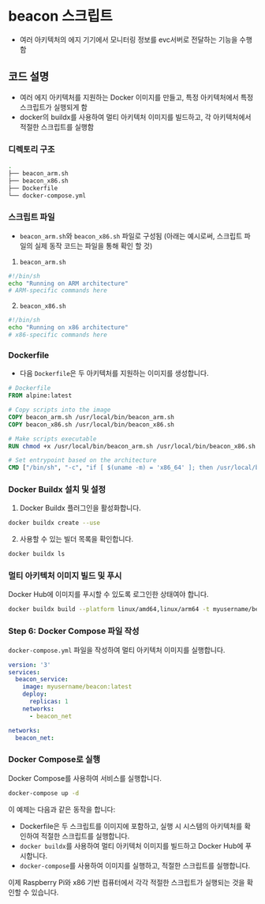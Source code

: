 # beacon 스크립트

- 여러 아키텍처의 에지 기기에서 모니터링 정보를 evc서버로 전달하는 기능을 수행함


## 코드 설명

- 여러 에지 아키텍처를 지원하는 Docker 이미지를 만들고, 특정 아키텍처에서 특정 스크립트가 실행되게 함
- docker의 buildx를 사용하여 멀티 아키텍처 이미지를 빌드하고, 각 아키텍처에서 적절한 스크립트를 실행함

### 디렉토리 구조
```bash
.
├── beacon_arm.sh
├── beacon_x86.sh
├── Dockerfile
└── docker-compose.yml
```

### 스크립트 파일

- `beacon_arm.sh`와 `beacon_x86.sh` 파일로 구성됨 (아래는 예시로써, 스크립트 파일의 실제 동작 코드는 파일을 통해 확인 할 것)

1. `beacon_arm.sh`

```sh
#!/bin/sh
echo "Running on ARM architecture"
# ARM-specific commands here
```

2. `beacon_x86.sh`

```sh
#!/bin/sh
echo "Running on x86 architecture"
# x86-specific commands here
```

### Dockerfile

- 다음 `Dockerfile`은 두 아키텍처를 지원하는 이미지를 생성합니다.

```dockerfile
# Dockerfile
FROM alpine:latest

# Copy scripts into the image
COPY beacon_arm.sh /usr/local/bin/beacon_arm.sh
COPY beacon_x86.sh /usr/local/bin/beacon_x86.sh

# Make scripts executable
RUN chmod +x /usr/local/bin/beacon_arm.sh /usr/local/bin/beacon_x86.sh

# Set entrypoint based on the architecture
CMD ["/bin/sh", "-c", "if [ $(uname -m) = 'x86_64' ]; then /usr/local/bin/beacon_x86.sh; else /usr/local/bin/beacon_arm.sh; fi"]
```

### Docker Buildx 설치 및 설정

1. Docker Buildx 플러그인을 활성화합니다.

```sh
docker buildx create --use
```

2. 사용할 수 있는 빌더 목록을 확인합니다.

```sh
docker buildx ls
```

### 멀티 아키텍처 이미지 빌드 및 푸시

Docker Hub에 이미지를 푸시할 수 있도록 로그인한 상태여야 합니다.

```sh
docker buildx build --platform linux/amd64,linux/arm64 -t myusername/beacon:latest --push .
```

### Step 6: Docker Compose 파일 작성

`docker-compose.yml` 파일을 작성하여 멀티 아키텍처 이미지를 실행합니다.

```yaml
version: '3'
services:
  beacon_service:
    image: myusername/beacon:latest
    deploy:
      replicas: 1
    networks:
      - beacon_net

networks:
  beacon_net:
```

### Docker Compose로 실행

Docker Compose를 사용하여 서비스를 실행합니다.

```sh
docker-compose up -d
```

이 예제는 다음과 같은 동작을 합니다:
- Dockerfile은 두 스크립트를 이미지에 포함하고, 실행 시 시스템의 아키텍처를 확인하여 적절한 스크립트를 실행합니다.
- `docker buildx`를 사용하여 멀티 아키텍처 이미지를 빌드하고 Docker Hub에 푸시합니다.
- `docker-compose`를 사용하여 이미지를 실행하고, 적절한 스크립트를 실행합니다.

이제 Raspberry Pi와 x86 기반 컴퓨터에서 각각 적절한 스크립트가 실행되는 것을 확인할 수 있습니다.

